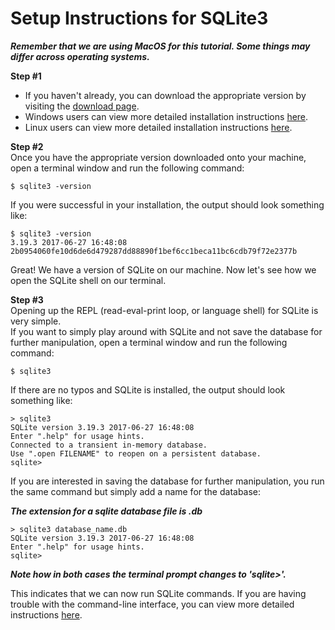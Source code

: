 # Setup Instructions for SQLite3

***Remember that we are using MacOS for this tutorial. Some things may differ across operating systems.***

**Step #1**
  
- If you haven't already, you can download the appropriate version by visiting the [download page](https://www.sqlite.org/download.html).  
- Windows users can view more detailed installation instructions [here](http://www.sqlitetutorial.net/download-install-sqlite/).
- Linux users can view more detailed installation instructions [here](https://linuxhint.com/install_sqlite_browser_ubuntu_1804/).

**Step #2**  
Once you have the appropriate version downloaded onto your machine, open a terminal window and run the following command:

    $ sqlite3 -version
    
If you were successful in your installation, the output should look something like:

    $ sqlite3 -version
    3.19.3 2017-06-27 16:48:08 2b0954060fe10d6de6d479287dd88890f1bef6cc1beca11bc6cdb79f72e2377b
    
Great! We have a version of SQLite on our machine. Now let's see how we open the SQLite shell on our terminal. 

**Step #3**  
Opening up the REPL (read-eval-print loop, or language shell) for SQLite is very simple.  
If you want to simply play around with SQLite and not save the database for further manipulation, open a terminal window and run the following command:

    $ sqlite3
    
If there are no typos and SQLite is installed, the output should look something like:

    > sqlite3
    SQLite version 3.19.3 2017-06-27 16:48:08
    Enter ".help" for usage hints.
    Connected to a transient in-memory database.
    Use ".open FILENAME" to reopen on a persistent database.
    sqlite> 
    
If you are interested in saving the database for further manipulation, you run the same command but simply add a name for the database:


***The extension for a sqlite database file is .db***

    > sqlite3 database_name.db
    SQLite version 3.19.3 2017-06-27 16:48:08
    Enter ".help" for usage hints.
    sqlite> 

***Note how in both cases the terminal prompt changes to 'sqlite>'.***

This indicates that we can now run SQLite commands. If you are having trouble with the command-line interface, you can view more detailed instructions [here](https://www.sqlite.org/cli.html).
